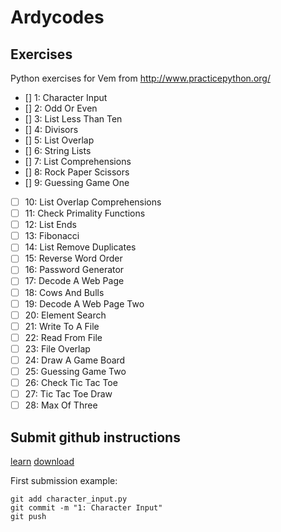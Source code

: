 # Ardycodes

## Exercises

Python exercises for Vem from http://www.practicepython.org/

- [] 1: Character Input  
- [] 2: Odd Or Even  
- [] 3: List Less Than Ten    
- [] 4: Divisors    
- [] 5: List Overlap    
- [] 6: String Lists    
- [] 7: List Comprehensions    
- [] 8: Rock Paper Scissors      
- [] 9: Guessing Game One      
- [ ] 10: List Overlap Comprehensions    
- [ ] 11: Check Primality Functions      
- [ ] 12: List Ends  
- [ ] 13: Fibonacci    
- [ ] 14: List Remove Duplicates    
- [ ] 15: Reverse Word Order      
- [ ] 16: Password Generator        
- [ ] 17: Decode A Web Page        
- [ ] 18: Cows And Bulls      
- [ ] 19: Decode A Web Page Two        
- [ ] 20: Element Search  
- [ ] 21: Write To A File  
- [ ] 22: Read From File  
- [ ] 23: File Overlap    
- [ ] 24: Draw A Game Board    
- [ ] 25: Guessing Game Two      
- [ ] 26: Check Tic Tac Toe    
- [ ] 27: Tic Tac Toe Draw    
- [ ] 28: Max Of Three  

## Submit github instructions

[learn](https://try.github.io/levels/1/challenges/1)
[download](https://desktop.github.com/)

First submission example:
```
git add character_input.py
git commit -m "1: Character Input"
git push
```
